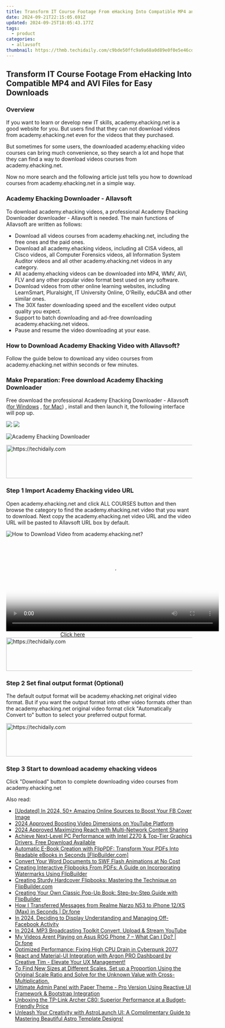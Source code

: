 ```yaml
---
title: Transform IT Course Footage From eHacking Into Compatible MP4 and AVI Files for Easy Downloads
date: 2024-09-21T22:15:05.691Z
updated: 2024-09-25T18:05:43.177Z
tags:
  - product
categories:
  - allavsoft
thumbnail: https://thmb.techidaily.com/c9bde50ffc9a9a68a0d89e0f0e5e46cd2e144cb4ea5d9637c925f68f1f756db1.jpg
---
```


## Transform IT Course Footage From eHacking Into Compatible MP4 and AVI Files for Easy Downloads

### Overview

If you want to learn or develop new IT skills, academy.ehacking.net is a good website for you. But users find that they can not download videos from academy.ehacking.net even for the videos that they purchased.

But sometimes for some users, the downloaded academy.ehacking video courses can bring much convenience, so they search a lot and hope that they can find a way to download videos courses from academy.ehacking.net.

Now no more search and the following article just tells you how to download courses from academy.ehacking.net in a simple way.

### Academy Ehacking Downloader - Allavsoft

To download academy.ehacking videos, a professional Academy Ehacking Downloader downloader - Allavsoft is needed. The main functions of Allavsoft are written as follows:

* Download all videos courses from academy.ehacking.net, including the free ones and the paid ones.
* Download all academy.ehacking videos, including all CISA videos, all Cisco videos, all Computer Forensics videos, all Information System Auditor videos and all other academy.ehacking.net videos in any category.
* All academy.ehacking videos can be downloaded into MP4, WMV, AVI, FLV and any other popular video format best used on any software.
* Download videos from other online learning websites, including LearnSmart, Pluralsight, IT University Online, O'Reilly, eduCBA and other similar ones.
* The 30X faster downloading speed and the excellent video output quality you expect.
* Support to batch downloading and ad-free downloading academy.ehacking.net videos.
* Pause and resume the video downloading at your ease.

### How to Download Academy Ehacking Video with Allavsoft?

Follow the guide below to download any video courses from academy.ehacking.net within seconds or few minutes.

### Make Preparation: Free download Academy Ehacking Downloader

Free download the professional Academy Ehacking Downloader - Allavsoft ([for Windows](https://tools.techidaily.com/allavsoft/products/) , [for Mac](https://tools.techidaily.com/allavsoft/products/)) , install and then launch it, the following interface will pop up.

[![](https://www.allavsoft.com/how-to/../images/how-to/free-download-win.jpg)](https://tools.techidaily.com/allavsoft/products/) [![](https://www.allavsoft.com/how-to/../images/how-to/free-download-mac.jpg)](https://tools.techidaily.com/allavsoft/products/)

![Academy Ehacking Downloader](https://www.allavsoft.com/how-to/../images/allavsoft/screen-shot-600.jpg)

<!-- affiliate ads begin -->
<a href="https://appsumo.8odi.net/c/5597632/2094476/7443" target="_top" id="2094476">
  <img src="//a.impactradius-go.com/display-ad/7443-2094476" border="0" alt="https://techidaily.com" width="728" height="90"/>
</a>
<img height="0" width="0" src="https://appsumo.8odi.net/i/5597632/2094476/7443" style="position:absolute;visibility:hidden;" border="0" />
<!-- affiliate ads end -->

### Step 1 Import Academy Ehacking video URL

Open academy.ehacking.net and click ALL COURSES button and then browse the category to find the academy.ehacking.net video that you want to download. Next copy the academy.ehacking.net video URL and the video URL will be pasted to Allavsoft URL box by default.

![How to Download Video from academy.ehacking.net?](https://www.allavsoft.com/how-to/../images/how-to/download-rtmp-video/download-rtmp-video.jpg)

<!-- affiliate ads begin -->
<span id="1982485">
					<video width="576" height="240" style="cursor:pointer"
           poster="//a.impactradius-go.com/display-clicktoplayimage/1982485.png"
           onclick="if(!this.playClicked){this.play();this.setAttribute('controls',true);this.playClicked=true;}">
	   <source src="//a.impactradius-go.com/display-ad/22993-1982485">
	   <img src="//a.impactradius-go.com/display-clicktoplayimage/1982485.png" style="border: none; height: 100%; width: 100%; object-fit: contain">
	</video>
	<div style="width:360px;text-align:center"><a href="javascript:window.open(decodeURIComponent('https%3A%2F%2Fhomestyler.sjv.io%2Fc%2F5597632%2F1982485%2F22993'), '_blank');void(0);">Click here</a></div>
</span>
<img height="0" width="0" src="https://imp.pxf.io/i/5597632/1982485/22993" style="position:absolute;visibility:hidden;" border="0" />
<!-- affiliate ads end -->

<!-- affiliate ads begin -->
<a href="https://appsumo.8odi.net/c/5597632/2151892/7443" target="_top" id="2151892">
  <img src="//a.impactradius-go.com/display-ad/7443-2151892" border="0" alt="https://techidaily.com" width="600" height="90"/>
</a>
<img height="0" width="0" src="https://appsumo.8odi.net/i/5597632/2151892/7443" style="position:absolute;visibility:hidden;" border="0" />
<!-- affiliate ads end -->

### Step 2 Set final output format (Optional)

The default output format will be academy.ehacking.net original video format. But if you want the output format into other video formats other than the academy.ehacking.net original video format click "Automatically Convert to" button to select your preferred output format.

<!-- affiliate ads begin -->
<a href="https://imp.i110150.net/c/5597632/924297/11305" target="_top" id="924297">
  <img src="//a.impactradius-go.com/display-ad/11305-924297" border="0" alt="https://techidaily.com" width="728" height="90"/>
</a>
<img height="0" width="0" src="https://imp.i110150.net/i/5597632/924297/11305" style="position:absolute;visibility:hidden;" border="0" />
<!-- affiliate ads end -->

### Step 3 Start to download academy ehacking videos

Click "Download" button to complete downloading video courses from academy.ehacking.net

<ins class="adsbygoogle"
     style="display:block"
     data-ad-format="autorelaxed"
     data-ad-client="ca-pub-7571918770474297"
     data-ad-slot="1223367746"></ins>

<ins class="adsbygoogle"
     style="display:block"
     data-ad-client="ca-pub-7571918770474297"
     data-ad-slot="8358498916"
     data-ad-format="auto"
     data-full-width-responsive="true"></ins>

<span class="atpl-alsoreadstyle">Also read:</span>
<div><ul>
<li><a href="https://facebook-clips.techidaily.com/updated-in-2024-50plus-amazing-online-sources-to-boost-your-fb-cover-image/"><u>[Updated] In 2024, 50+ Amazing Online Sources to Boost Your FB Cover Image</u></a></li>
<li><a href="https://fox-friendly.techidaily.com/2024-approved-boosting-video-dimensions-on-youtube-platform/"><u>2024 Approved Boosting Video Dimensions on YouTube Platform</u></a></li>
<li><a href="https://youtube-stream.techidaily.com/2024-approved-maximizing-reach-with-multi-network-content-sharing/"><u>2024 Approved Maximizing Reach with Multi-Network Content Sharing</u></a></li>
<li><a href="https://win-amazing.techidaily.com/achieve-next-level-pc-performance-with-intel-z270-and-top-tier-graphics-drivers-free-download-available/"><u>Achieve Next-Level PC Performance with Intel Z270 & Top-Tier Graphics Drivers, Free Download Available</u></a></li>
<li><a href="https://fox-zero.techidaily.com/automatic-e-book-creation-with-flippdf-transform-your-pdfs-into-readable-ebooks-in-seconds-flipbuildercom/"><u>Automatic E-Book Creation with FlipPDF: Transform Your PDFs Into Readable eBooks in Seconds [FlipBuilder.com]</u></a></li>
<li><a href="https://fox-zero.techidaily.com/convert-your-word-documents-to-swf-flash-animations-at-no-cost/"><u>Convert Your Word Documents to SWF Flash Animations at No Cost</u></a></li>
<li><a href="https://fox-zero.techidaily.com/creating-interactive-flipbooks-from-pdfs-a-guide-on-incorporating-watermarks-using-flipbuilder/"><u>Creating Interactive Flipbooks From PDFs: A Guide on Incorporating Watermarks Using FlipBuilder</u></a></li>
<li><a href="https://fox-zero.techidaily.com/creating-sturdy-hardcover-flipbooks-mastering-the-technique-on-flipbuildercom/"><u>Creating Sturdy Hardcover Flipbooks: Mastering the Technique on FlipBuilder.com</u></a></li>
<li><a href="https://fox-zero.techidaily.com/creating-your-own-classic-pop-up-book-step-by-step-guide-with-flipbuilder/"><u>Creating Your Own Classic Pop-Up Book: Step-by-Step Guide with FlipBuilder</u></a></li>
<li><a href="https://blog-min.techidaily.com/how-i-transferred-messages-from-realme-narzo-n53-to-iphone-12xs-max-in-seconds-drfone-by-drfone-transfer-from-android-transfer-from-android/"><u>How I Transferred Messages from Realme Narzo N53 to iPhone 12/XS (Max) in Seconds | Dr.fone</u></a></li>
<li><a href="https://fox-direct.techidaily.com/in-2024-deciding-to-display-understanding-and-managing-off-facebook-activity/"><u>In 2024, Deciding to Display Understanding and Managing Off-Facebook Activity</u></a></li>
<li><a href="https://youtube-lab.techidaily.com/24-mp3-broadcasting-toolkit-convert-upload-and-stream-youtube/"><u>In 2024, MP3 Broadcasting Toolkit Convert, Upload & Stream YouTube</u></a></li>
<li><a href="https://howto.techidaily.com/my-videos-arent-playing-on-asus-rog-phone-7-what-can-i-do-drfone-by-drfone-fix-android-problems-fix-android-problems/"><u>My Videos Arent Playing on Asus ROG Phone 7 – What Can I Do? | Dr.fone</u></a></li>
<li><a href="https://win-able.techidaily.com/optimized-performance-fixing-high-cpu-drain-in-cyberpunk-2077/"><u>Optimized Performance: Fixing High CPU Drain in Cyberpunk 2077</u></a></li>
<li><a href="https://fox-zero.techidaily.com/react-and-material-ui-integration-with-argon-pro-dashboard-by-creative-tim-elevate-your-ux-management/"><u>React and Material-UI Integration with Argon PRO Dashboard by Creative Tim - Elevate Your UX Management!</u></a></li>
<li><a href="https://fox-zero.techidaily.com/to-find-new-sizes-at-different-scales-set-up-a-proportion-using-the-original-scale-ratio-and-solve-for-the-unknown-value-with-cross-multiplication/"><u>To Find New Sizes at Different Scales, Set up a Proportion Using the Original Scale Ratio and Solve for the Unknown Value with Cross-Multiplication.</u></a></li>
<li><a href="https://fox-zero.techidaily.com/ultimate-admin-panel-with-paper-theme-pro-version-using-reactive-ui-framework-and-bootstrap-integration/"><u>Ultimate Admin Panel with Paper Theme - Pro Version Using Reactive UI Framework & Bootstrap Integration</u></a></li>
<li><a href="https://buynow-help.techidaily.com/unboxing-the-tp-link-archer-c80-superior-performance-at-a-budget-friendly-price/"><u>Unboxing the TP-Link Archer C80: Superior Performance at a Budget-Friendly Price</u></a></li>
<li><a href="https://fox-zero.techidaily.com/unleash-your-creativity-with-astrolaunch-ui-a-complimentary-guide-to-mastering-beautiful-astro-template-designs/"><u>Unleash Your Creativity with AstroLaunch UI: A Complimentary Guide to Mastering Beautiful Astro Template Designs!</u></a></li>
</ul></div>

